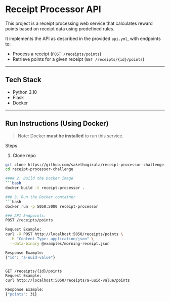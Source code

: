 # Receipt Processor API

This project is a receipt processing web service that calculates reward points based on receipt data using predefined rules.

It implements the API as described in the provided `api.yml`, with endpoints to:
- Process a receipt (`POST /receipts/points`)
- Retrieve points for a given receipt (`GET /receipts/{id}/points`)

---

## Tech Stack

- Python 3.10
- Flask
- Docker

---

## Run Instructions (Using Docker)

> Note: Docker **must be installed** to run this service.

Steps

1. Clone repo
```bash
git clone https://github.com/sakethogirala/receipt-processor-challenge.git
cd receipt-processor-challenge

#### 2. Build the Docker image
```bash
docker build -t receipt-processor .

### 3. Run the Docker container
```bash
docker run -p 5050:5000 receipt-processor

### API Endpoints:
POST /receipts/points

Request Example:
curl -X POST http://localhost:5050/receipts/points \
  -H "Content-Type: application/json" \
  --data-binary @examples/morning-receipt.json

Response Example:
{"id": "a-uuid-value"}


GET /receipts/{id}/points
Request Example:
curl http://localhost:5050/receipts/a-uuid-value/points

Response Example:
{"points": 31}


